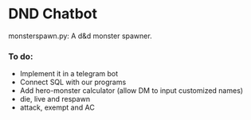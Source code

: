 # DND Chatbot
monsterspawn.py: A d&d monster spawner.

### To do:
 - Implement it in a telegram bot
 - Connect SQL with our programs
 - Add hero-monster calculator (allow DM to input customized names)
 - die, live and respawn
 - attack, exempt and AC
